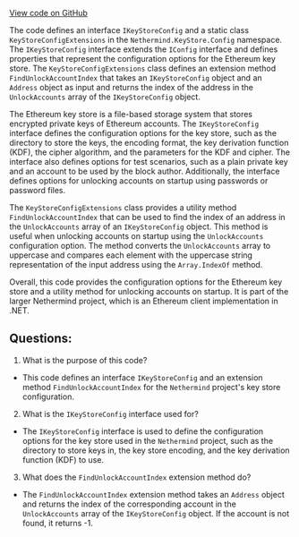 [View code on GitHub](https://github.com/NethermindEth/nethermind/src/Nethermind/Nethermind.KeyStore/Config/IKeystoreConfig.cs)

The code defines an interface `IKeyStoreConfig` and a static class `KeyStoreConfigExtensions` in the `Nethermind.KeyStore.Config` namespace. The `IKeyStoreConfig` interface extends the `IConfig` interface and defines properties that represent the configuration options for the Ethereum key store. The `KeyStoreConfigExtensions` class defines an extension method `FindUnlockAccountIndex` that takes an `IKeyStoreConfig` object and an `Address` object as input and returns the index of the address in the `UnlockAccounts` array of the `IKeyStoreConfig` object.

The Ethereum key store is a file-based storage system that stores encrypted private keys of Ethereum accounts. The `IKeyStoreConfig` interface defines the configuration options for the key store, such as the directory to store the keys, the encoding format, the key derivation function (KDF), the cipher algorithm, and the parameters for the KDF and cipher. The interface also defines options for test scenarios, such as a plain private key and an account to be used by the block author. Additionally, the interface defines options for unlocking accounts on startup using passwords or password files.

The `KeyStoreConfigExtensions` class provides a utility method `FindUnlockAccountIndex` that can be used to find the index of an address in the `UnlockAccounts` array of an `IKeyStoreConfig` object. This method is useful when unlocking accounts on startup using the `UnlockAccounts` configuration option. The method converts the `UnlockAccounts` array to uppercase and compares each element with the uppercase string representation of the input address using the `Array.IndexOf` method.

Overall, this code provides the configuration options for the Ethereum key store and a utility method for unlocking accounts on startup. It is part of the larger Nethermind project, which is an Ethereum client implementation in .NET.
## Questions: 
 1. What is the purpose of this code?
- This code defines an interface `IKeyStoreConfig` and an extension method `FindUnlockAccountIndex` for the `Nethermind` project's key store configuration.

2. What is the `IKeyStoreConfig` interface used for?
- The `IKeyStoreConfig` interface is used to define the configuration options for the key store used in the `Nethermind` project, such as the directory to store keys in, the key store encoding, and the key derivation function (KDF) to use.

3. What does the `FindUnlockAccountIndex` extension method do?
- The `FindUnlockAccountIndex` extension method takes an `Address` object and returns the index of the corresponding account in the `UnlockAccounts` array of the `IKeyStoreConfig` object. If the account is not found, it returns -1.
